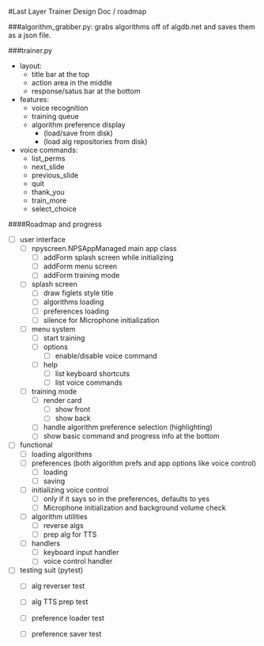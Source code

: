 #Last Layer Trainer Design Doc / roadmap 

###algorithm_grabber.py:
grabs algorithms off of algdb.net and saves them as a json file.

###trainer.py
  * layout:
    * title bar at the top
    * action area in the middle
    * response/satus bar at the bottom
  * features:
    * voice recognition
    * training queue
    * algorithm preference display
      * (load/save from disk)
      * (load alg repositories from disk)
  * voice commands:
    * list_perms
    * next_slide
    * previous_slide
    * quit
    * thank_you
    * train_more
    * select_choice
    

####Roadmap and progress
- [ ] user interface
  - [ ] npyscreen.NPSAppManaged main app class
    - [ ] addForm splash screen while initializing
    - [ ] addForm menu screen
    - [ ] addForm training mode
  - [ ] splash screen
    - [ ] draw figlets style title
    - [ ] algorithms loading
    - [ ] preferences loading
    - [ ] silence for Microphone initialization 
  - [ ] menu system 
    - [ ] start training
    - [ ] options 
      - [ ] enable/disable voice command
    - [ ] help
      - [ ] list keyboard shortcuts
      - [ ] list voice commands
  - [ ] training mode
    - [ ] render card
        - [ ] show front
        - [ ] show back
    - [ ] handle algorithm preference selection (highlighting)
    - [ ] show basic command and progress info at the bottom

- [ ] functional
  - [ ] loading algorithms
  - [ ] preferences (both algorithm prefs and app options like voice control)
    - [ ] loading
    - [ ] saving
  - [ ] initializing voice control
    - [ ] only if it says so in the preferences, defaults to yes
    - [ ] Microphone initialization and background volume check
  - [ ] algorithm utilities
    - [ ] reverse algs
    - [ ] prep alg for TTS 
  - [ ] handlers
    - [ ] keyboard input handler
    - [ ] voice control handler
    
- [ ] testing suit (pytest)
  - [ ] alg reverser test
  - [ ] alg TTS prep test
  - [ ] preference loader test
  - [ ] preference saver test


